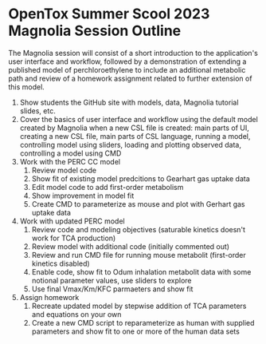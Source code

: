 # OpenTox Summer Scool 2023 Magnolia Session Outline #

The Magnolia session will consist of a short introduction to the application's user interface and workflow, followed by a demonstration of extending a published model of perchloroethylene to include an additional metabolic path and review of a homework assignment related to further extension of this model.

1. Show students the GitHub site with models, data, Magnolia tutorial slides, etc.
2. Cover the basics of user interface and workflow using the default model created by Magnolia when a new CSL file is created: main parts of UI, creating a new CSL file, main parts of CSL language, running a model, controlling model using sliders, loading and plotting observed data, controlling a model using CMD
3. Work with the PERC CC model
   1. Review model code
   2. Show fit of existing model predcitions to Gearhart gas uptake data
   3. Edit model code to add first-order metabolism
   4. Show improvement in model fit
   5. Create CMD to parameterize as mouse and plot with Gerhart gas uptake data
4. Work with updated PERC model
   1. Review code and modeling objectives (saturable kinetics doesn't work for TCA production)
   2. Review model with additional code (initially commented out)
   3. Review and run CMD file for running mouse metabolit (first-order kinetics disabled)
   4. Enable code, show fit to Odum inhalation metabolit data with some notional parameter values, use sliders to explore
   5. Use final Vmax/Km/KFC parmaeters and show fit
5. Assign homework
   1. Recreate updated model by stepwise addition of TCA parameters and equations on your own   
   2. Create a new CMD script to reparameterize as human with supplied parameters and show fit to one or more of the human data sets 

